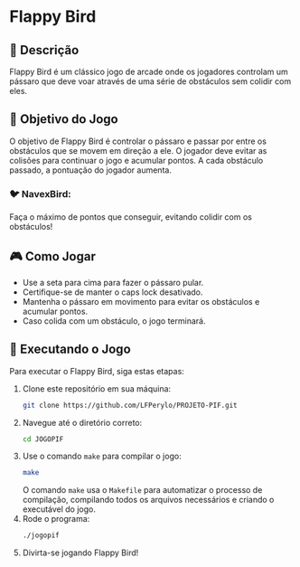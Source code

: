 # Flappy Bird

## 📄 Descrição
Flappy Bird é um clássico jogo de arcade onde os jogadores controlam um pássaro que deve voar através de uma série de obstáculos sem colidir com eles.

## 🎯 Objetivo do Jogo
O objetivo de Flappy Bird é controlar o pássaro e passar por entre os obstáculos que se movem em direção a ele. O jogador deve evitar as colisões para continuar o jogo e acumular pontos. A cada obstáculo passado, a pontuação do jogador aumenta.

### 🐦 NavexBird:
Faça o máximo de pontos que conseguir, evitando colidir com os obstáculos!

## 🎮 Como Jogar
- Use a seta para cima para fazer o pássaro pular.
- Certifique-se de manter o caps lock desativado.
- Mantenha o pássaro em movimento para evitar os obstáculos e acumular pontos.
- Caso colida com um obstáculo, o jogo terminará.

## 🚀 Executando o Jogo
Para executar o Flappy Bird, siga estas etapas:

1. Clone este repositório em sua máquina:
    ```sh
    git clone https://github.com/LFPerylo/PROJETO-PIF.git
    ```
2. Navegue até o diretório correto:
    ```sh
    cd JOGOPIF
    ```
3. Use o comando `make` para compilar o jogo:
    ```sh
    make
    ```
    O comando `make` usa o `Makefile` para automatizar o processo de compilação, compilando todos os arquivos necessários e criando o executável do jogo.
4. Rode o programa:
    ```sh
    ./jogopif
    ```
5. Divirta-se jogando Flappy Bird!




